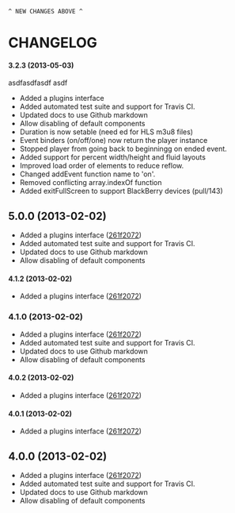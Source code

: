 
```
^ NEW CHANGES ABOVE ^
```

CHANGELOG
=========

#### 3.2.3 (2013-05-03)
asdfasdfasdf
asdf
* Added a plugins interface
* Added automated test suite and support for Travis CI.
* Updated docs to use Github markdown
* Allow disabling of default components
* Duration is now setable (need ed for HLS m3u8 files)
* Event binders (on/off/one) now return the player instance
* Stopped player from going back to beginningg on ended event.
* Added support for percent width/height and fluid layouts
* Improved load order of elements to reduce reflow.
* Changed addEvent function name to 'on'.
* Removed conflicting array.indexOf function
* Added exitFullScreen to support BlackBerry devices (pull/143)

## 5.0.0 (2013-02-02)
* Added a plugins interface ([261f2072](https://github.com/angular-ui/bootstrap/commit/261f2072))
* Added automated test suite and support for Travis CI.
* Updated docs to use Github markdown
* Allow disabling of default components

#### 4.1.2 (2013-02-02)
* Added a plugins interface ([261f2072](https://github.com/angular-ui/bootstrap/commit/261f2072))

### 4.1.0 (2013-02-02)
* Added a plugins interface ([261f2072](https://github.com/angular-ui/bootstrap/commit/261f2072))
* Added automated test suite and support for Travis CI.
* Updated docs to use Github markdown
* Allow disabling of default components

#### 4.0.2 (2013-02-02)
* Added a plugins interface ([261f2072](https://github.com/angular-ui/bootstrap/commit/261f2072))

#### 4.0.1 (2013-02-02)
* Added a plugins interface ([261f2072](https://github.com/angular-ui/bootstrap/commit/261f2072))

## 4.0.0 (2013-02-02)
* Added a plugins interface ([261f2072](https://github.com/angular-ui/bootstrap/commit/261f2072))
* Added automated test suite and support for Travis CI.
* Updated docs to use Github markdown
* Allow disabling of default components

